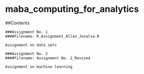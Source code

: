 # maba_computing_for_analytics

##Contents
```
###Assignment No. 1
####Filename: R_Assignment_Allan_Jesalva.R

Assignment on data sets

```

```
###Assignment No. 2
####Filename: Assignment No. 2_Revised

Assignment on machine learning

```


